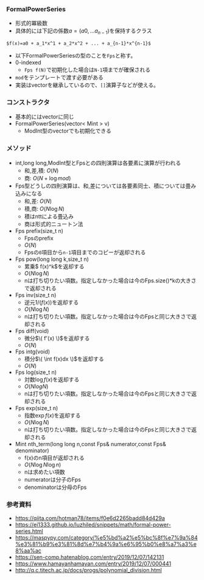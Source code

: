 ### FormalPowerSeries
- 形式的冪級数
- 具体的には下記の係数$a=(a0,...a_{n-1})$を保持するクラス
```
$f(x)=a0 + a_1*x^1 + a_2*x^2 + ... + a_{n-1}*x^{n-1}$
```
- 以下FormalPowerSeriesの型のことを`Fps`と称す。
- 0-indexed
  - `Fps f(N)`で初期化した場合は`N-1`項までが確保される
- `mod`をテンプレートで渡す必要がある
- 実装はvectorを継承しているので、`[]`演算子などが使える。

### コンストラクタ
- 基本的にはvectorに同じ
- FormalPowerSeries(vector< Mint > v)
  - ModInt型のvectorでも初期化できる
  
### メソッド
- int,long long,ModInt型とFpsとの四則演算は各要素に演算が行われる
  - 和,差,積: $O(N)$
  - 商: $O(N+\log mod)$
- Fps型どうしの四則演算は、和,差については各要素同士、積については畳み込みになる
  - 和,差: $O(N)$
  - 積,商: $O(N\log N)$
  - 積はnttによる畳込み
  - 商は形式的ニュートン法
- Fps prefix(size_t n)
  - Fpsのprefix
  - $O(N)$
  - Fpsの`0`項目から`n-1`項目までのコピーが返却される
- Fps pow(long long k,size_t n) 
  - 累乗$ f(x)^k$を返却する
  - $O(N\log N)$
  - nは打ち切りたい項数。指定しなかった場合は今のFps.size()*kの大きさで返却される
- Fps inv(size_t n)
  - 逆元$1/(f(x))$を返却する
  - $O(N\log N)$
  - nは打ち切りたい項数。指定しなかった場合は今のFpsと同じ大きさで返却される
- Fps diff(void) 
  - 微分$\( f'(x) \)$を返却する
  - $O(N)$
- Fps intg(void) 
  - 積分$\( \int f(x)dx \)$を返却する
  - $O(N)$
- Fps log(size_t n)
  - 対数$\log f(x)$を返却する
  - $O(NlogN)$
  - nは打ち切りたい項数。指定しなかった場合は今のFpsと同じ大きさで返却される
- Fps exp(size_t n) 
  - 指数$\exp f(x)$を返却する
  - $O(N\log N)$
  - nは打ち切りたい項数。指定しなかった場合は今のFpsと同じ大きさで返却される
- Mint nth_term(long long n,const Fps& numerator,const Fps& denominator)
  - f(x)のn項目が返却される
  - $O(N\log N \log n)$
  - nは求めたい項数
  - numeratorは分子のFps
  - denominatorは分母のFps

### 参考資料
- https://qiita.com/hotman78/items/f0e6d2265badd84d429a
- https://ei1333.github.io/luzhiled/snippets/math/formal-power-series.html
- https://maspypy.com/category/%e5%bd%a2%e5%bc%8f%e7%9a%84%e3%81%b9%e3%81%8d%e7%b4%9a%e6%95%b0%e8%a7%a3%e8%aa%ac
- https://sen-comp.hatenablog.com/entry/2019/12/07/142131
- https://www.hamayanhamayan.com/entry/2019/12/07/000441
- http://q.c.titech.ac.jp/docs/progs/polynomial_division.html